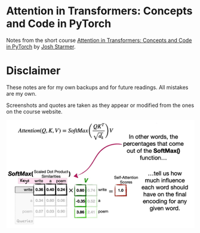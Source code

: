 # Attention in Transformers: Concepts and Code in PyTorch

Notes from the short course [Attention in Transformers: Concepts and Code in PyTorch](https://learn.deeplearning.ai/courses/attention-in-transformers-concepts-and-code-in-pytorch) by [Josh Starmer](https://statquest.org/about/).

# Disclaimer

These notes are for my own backups and for future readings. All mistakes are my own.

Screenshots and quotes are taken as they appear or modified from the ones on the course website.

<img src="images/softmax-V.jpg" width="700px" />